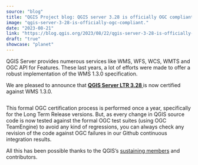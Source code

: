 ```yaml
---
source: "blog"
title: "QGIS Project blog: QGIS server 3.28 is officially OGC compliant"
image: "qgis-server-3-28-is-officially-ogc-compliant."
date: "2023-08-21"
link: "https://blog.qgis.org/2023/08/22/qgis-server-3-28-is-officially-ogc-compliant/"
draft: "true"
showcase: "planet"
---
```


<p>QGIS Server provides numerous services like WMS, WFS, WCS, WMTS and OGC API for Features. These last years, a lot of efforts were made to offer a robust implementation of the WMS 1.3.0 specification.</p>



<p>We are pleased to announce that <strong><a href="https://qgis.org/en/site/forusers/download.html">QGIS Server LTR 3.28 </a></strong>is now certified against WMS 1.3.0.</p>



<figure class="wp-block-image size-large"><a href="https://qgisblog.files.wordpress.com/2023/08/qgis328_ogc_badge_3.28.png"><img data-attachment-id="2756" data-permalink="https://blog.qgis.org/2023/08/22/qgis-server-3-28-is-officially-ogc-compliant/qgis328_ogc_badge_3-28/" data-orig-file="https://qgisblog.files.wordpress.com/2023/08/qgis328_ogc_badge_3.28.png" data-orig-size="224,302" data-comments-opened="0" data-image-meta="{&quot;aperture&quot;:&quot;0&quot;,&quot;credit&quot;:&quot;&quot;,&quot;camera&quot;:&quot;&quot;,&quot;caption&quot;:&quot;&quot;,&quot;created_timestamp&quot;:&quot;0&quot;,&quot;copyright&quot;:&quot;&quot;,&quot;focal_length&quot;:&quot;0&quot;,&quot;iso&quot;:&quot;0&quot;,&quot;shutter_speed&quot;:&quot;0&quot;,&quot;title&quot;:&quot;&quot;,&quot;orientation&quot;:&quot;0&quot;}" data-image-title="qgis328_ogc_badge_3.28" data-image-description="" data-image-caption="" data-medium-file="https://qgisblog.files.wordpress.com/2023/08/qgis328_ogc_badge_3.28.png?w=223" data-large-file="https://qgisblog.files.wordpress.com/2023/08/qgis328_ogc_badge_3.28.png?w=224" src="https://qgisblog.files.wordpress.com/2023/08/qgis328_ogc_badge_3.28.png?w=224" alt="" class="wp-image-2756" srcset="https://qgisblog.files.wordpress.com/2023/08/qgis328_ogc_badge_3.28.png 224w, https://qgisblog.files.wordpress.com/2023/08/qgis328_ogc_badge_3.28.png?w=111 111w" sizes="(max-width: 224px) 100vw, 224px" /></a></figure>



<p>This formal OGC certification process is performed once a year, specifically for the Long Term Release versions. But, as every change in QGIS source code is now tested against the formal OGC test suites (using OGC TeamEngine) to avoid any kind of regressions, you can always check any revision of the code against OGC failures in our Github continuous integration results. </p>



<p>All this has been possible thanks to the QGIS&#8217;s <a href="https://qgis.org/en/site/about/sustaining_members.html">sustaining members</a> and contributors.</p>



<p></p>
